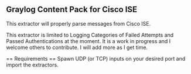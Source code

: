 ## Graylog Content Pack for Cisco ISE

This extractor will properly parse messages from Cisco ISE.

This extractor is limited to Logging Categories of Failed Attempts and Passed Authentications at the moment. It is a work in progress and I welcome others to contribute. I will add more as I get time.

== Requirements ==
Spawn UDP (or TCP) inputs on your desired port and import the extractors.
